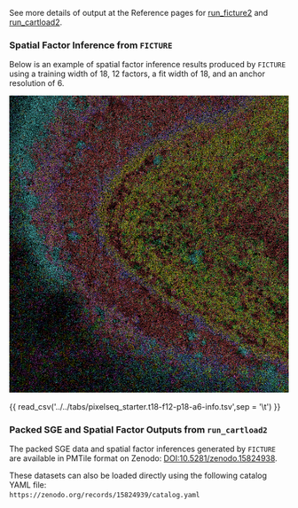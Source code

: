 See more details of output at the Reference pages for [run_ficture2](../docs/reference/run_ficture2.md) and [run_cartload2](../docs/reference/run_cartload2.md).

### Spatial Factor Inference from `FICTURE`
Below is an example of spatial factor inference results produced by `FICTURE` using a training width of 18, 12 factors, a fit width of 18, and an anchor resolution of 6.

![FICTURE](../docs/images/starter_vignettes/pixelseq.t18_f12_p18_a6.png "Spatial factor map")

<div id="color-legend-container"></div>
<script>
  document.addEventListener("DOMContentLoaded", function() {
    loadColorLegend("../../../tabs/colormap/pixelseq_starter.t18-f12-rgb.tsv", "color-legend-container");
  });
</script>

{{ read_csv('../../tabs/pixelseq_starter.t18-f12-p18-a6-info.tsv',sep = '\t') }}

### Packed SGE and Spatial Factor Outputs from `run_cartload2`

The packed SGE data and spatial factor inferences generated by `FICTURE` are available in PMTile format on Zenodo: [DOI:10.5281/zenodo.15824938](https://zenodo.org/records/15824938).

These datasets can also be loaded directly using the following catalog YAML file:  
`https://zenodo.org/records/15824939/catalog.yaml`